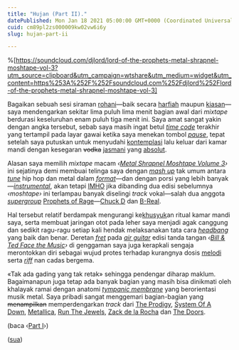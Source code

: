 ```yaml
---
title: "Hujan (Part II)."
datePublished: Mon Jan 18 2021 05:00:00 GMT+0000 (Coordinated Universal Time)
cuid: cm89pl2zs000009kw02vw6i6y
slug: hujan-part-ii

---
```


%[https://soundcloud.com/djlord/lord-of-the-prophets-metal-shrapnel-moshtape-vol-3?utm_source=clipboard&utm_campaign=wtshare&utm_medium=widget&utm_content=https%253A%252F%252Fsoundcloud.com%252Fdjlord%252Flord-of-the-prophets-metal-shrapnel-moshtape-vol-3] 

Bagaikan sebuah sesi siraman [rohani](https://kbbi.kemdikbud.go.id/entri/rohani)—baik secara [harfiah](https://kbbi.kemdikbud.go.id/entri/harfiah) maupun [kiasan](https://kbbi.kemdikbud.go.id/entri/kiasan)—saya mendengarkan sekitar lima puluh lima menit bagian awal dari *mixtape* berdurasi keseluruhan enam puluh tiga menit ini. Saya amat sangat yakin dengan angka tersebut, sebab saya masih ingat betul [*time code*](https://en.wikipedia.org/wiki/Timecode) terakhir yang tertampil pada layar gawai ketika saya menekan tombol [*pause*](https://en.wikipedia.org/wiki/Media_control_symbols#Symbols), tepat setelah saya putuskan untuk menyudahi [kontemplasi](https://kbbi.kemdikbud.go.id/entri/kontemplasi) lalu keluar dari kamar mandi dengan kesegaran <s>vodka</s> [jasmani](https://kbbi.kemdikbud.go.id/entri/jasmani) yang [absolut](https://kbbi.kemdikbud.go.id/entri/absolut).

Alasan saya memilih *mixtape* macam *‹*[*Metal Shrapnel Moshtape Volume 3*](https://soundcloud.com/djlord/lord-of-the-prophets-metal-shrapnel-moshtape-vol-3)*›* ini sejatinya demi membuai telinga saya dengan [*mash up*](https://en.wiktionary.org/wiki/mashup#Noun) tak umum antara [*tune*](https://en.wiktionary.org/wiki/tune#Noun) hip hop dan metal dalam [*format*](https://en.wiktionary.org/wiki/format#Noun)—dan dengan porsi yang lebih banyak—[*instrumental*](https://en.wiktionary.org/wiki/instrumental#Noun), akan tetapi [IMHO](https://en.wiktionary.org/wiki/IMHO#Phrase) jika dibanding dua edisi sebelumnya *‹moshtape›* ini terlampau banyak diselingi *track* vokal—salah dua anggota [*supergroup*](https://en.wikipedia.org/wiki/Supergroup_\(music\)) [Prophets of Rage](https://en.wikipedia.org/wiki/Prophets_of_Rage)—[Chuck D](https://en.wikipedia.org/wiki/Chuck_D) dan [B-Real](https://en.wikipedia.org/wiki/B-Real).

Hal tersebut relatif berdampak mengurangi ke[khusyuk](https://kbbi.kemdikbud.go.id/entri/khusyuk)an ritual kamar mandi saya, serta membuat jaringan otot pada leher saya menjadi agak canggung dan sedikit ragu-ragu setiap kali hendak melaksanakan tata cara [*headbang*](https://en.wiktionary.org/wiki/headbang) yang baik dan benar. Deretan [*fret*](https://en.wikipedia.org/wiki/Fret) pada [*air guitar*](https://en.wiktionary.org/wiki/air_guitar) edisi tanda tangan *‹*[*Bill & Ted Face the Music*](https://en.wikipedia.org/wiki/Bill_%26_Ted_Face_the_Music)*›* di genggaman saya juga kerapkali sengaja merontokkan diri sebagai wujud protes terhadap kurangnya dosis [melodi](https://en.wikipedia.org/wiki/Melody) serta [*riff*](https://en.wikipedia.org/wiki/Riff) nan cadas bergema.

«Tak ada gading yang tak retak» sehingga pendengar diharap maklum. Bagaimanapun juga tetap ada banyak bagian yang masih bisa dinikmati oleh khalayak ramai dengan anatomi [*tympanic membrane*](https://en.wikipedia.org/wiki/Eardrum) yang berorientasi musik metal. Saya pribadi sangat menggemari bagian-bagian yang <s>menampilkan</s> memperdengarkan *track* dari [The Prodigy](https://en.wikipedia.org/wiki/The_Prodigy), [System Of A Down](https://en.wikipedia.org/wiki/System_of_a_Down), [Metallica](https://en.wikipedia.org/wiki/Metallica), [Run The Jewels](https://en.wikipedia.org/wiki/Run_the_Jewels), [Zack de la Rocha](https://en.wikipedia.org/wiki/Zack_de_la_Rocha) dan [The Doors](https://en.wikipedia.org/wiki/The_Doors).

(baca ‹[Part I](/hujan-part-i)›)

([sua](https://sua.ist))